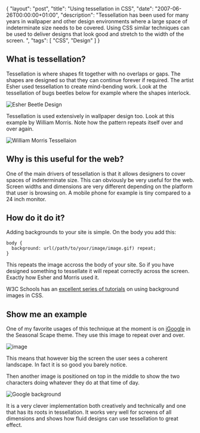 {
  "layout": "post",
  "title": "Using tessellation in CSS",
  "date": "2007-06-26T00:00:00+01:00",
  "description": "Tessellation has been used for many years in wallpaper and other design environments where a large space of indeterminate size needs to be covered. Using CSS similar techniques can be used to deliver designs that look good and stretch to the width of the screen. ",
  "tags": [
    "CSS",
    "Design"
  ]
}

## What is tessellation?

Tessellation is where shapes fit together with no overlaps or gaps. The shapes are designed so that they can continue forever if required. The artist Esher used tessellation to create mind-bending work. Look at the tessellation of bugs beetles below for example where the shapes interlock.

![Esher Beetle Design][1] 

Tessellation is used extensively in wallpaper design too. Look at this example by William Morris. Note how the pattern repeats itself over and over again.

![William Morris Tessellaion][2] 

## Why is this useful for the web?

One of the main drivers of tessellation is that it allows designers to cover spaces of indeterminate size. This can obviously be very useful for the web. Screen widths and dimensions are very different depending on the platform that user is browsing on. A mobile phone for example is tiny compared to a 24 inch monitor.

## How do it do it?

Adding backgrounds to your site is simple. On the body you add this: 

    body {
      background: url(/path/to/your/image/image.gif) repeat;
    }

This repeats the image accross the body of your site. So if you have designed something to tessellate it will repeat correctly across the screen. Exactly how Esher and Morris used it.

W3C Schools has an [excellent series of tutorials][3] on using background images in CSS.

## Show me an example

One of my favorite usages of this technique at the moment is on [iGoogle][4] in the Seasonal Scape theme. They use this image to repeat over and over.

![image][5] 

This means that however big the screen the user sees a coherent landscape. In fact it is so good you barely notice.

Then another image is positioned on top in the middle to show the two characters doing whatever they do at that time of day. 

![Google background][6] 

It is a very clever implementation both creatively and technically and one that has its roots in tessellation. It works very well for screens of all dimensions and shows how fluid designs can use tessellation to great effect.

 [1]: http://shapeshed.com/images/articles/escher05.jpeg 
 [2]: http://shapeshed.com/images/articles/22345-large.jpg 
 [3]: http://www.w3schools.com/css/css_background.asp
 [4]: http://www.google.com/ig
 [5]: http://shapeshed.com/images/articles/header_tile.jpg
 [6]: http://shapeshed.com/images/articles/header_bg.jpg 
